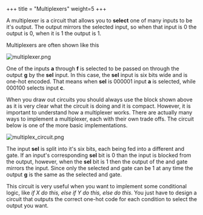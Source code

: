 +++
title = "Multiplexers"
weight=5
+++

A multiplexer is a circuit that allows you to **select** one of many inputs to be it's output. The output mirrors the selected input, so when that input is 0 the output is 0, when it is 1 the output is 1.

Multiplexers are often shown like this

![multiplexer.png](https://cdn.alchitry.com/background/multiplexer.png)

One of the inputs **a** through **f** is selected to be passed on through the output **g** by the **sel** input. In this case, the **sel** input is six bits wide and is one-hot encoded. That means when **sel** is 000001 input **a** is selected, while 000100 selects input **c**.

When you draw out circuits you should always use the block shown above as it is very clear what the circuit is doing and it is compact. However, it is important to understand how a multiplexer works. There are actually many ways to implement a multiplexer, each with their own trade offs. The circuit below is one of the more basic implementations. 

![multiplex_circuit.png](https://cdn.alchitry.com/background/multiplex_circuit.png)

The input **sel** is split into it's six bits, each being fed into a different and gate. If an input's corresponding **sel** bit is 0 than the input is blocked from the output, however, when the **sel** bit is 1 then the output of the and gate mirrors the input. Since only the selected and gate can be 1 at any time the output **g** is the same as the selected and gate.

This circuit is very useful when you want to implement some conditional logic, like _if X do this, else if Y do this, else do this_. You just have to design a circuit that outputs the correct one-hot code for each condition to select the output you want.